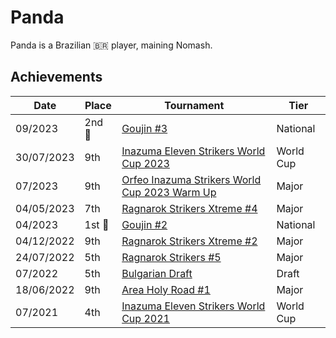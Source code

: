 # Panda

Panda is a Brazilian :brazil: player, maining Nomash.

## Achievements

|Date|Place|Tournament|Tier|
|-|-|-|-|
| 09/2023 | 2nd :2nd_place_medal: | [Goujin #3](../../tournaments/lemonade/xgoujin3.md) | National |
| 30/07/2023 | 9th | [Inazuma Eleven Strikers World Cup 2023](../../tournaments/worldcup23.md) | World Cup |
| 07/2023 | 9th | [Orfeo Inazuma Strikers World Cup 2023 Warm Up](../../tournaments/orfeo/orfeowc.md) | Major |
| 04/05/2023 | 7th | [Ragnarok Strikers Xtreme #4](../../tournaments/ragna/ragnax4.md) | Major |
| 04/2023 | 1st :1st_place_medal: | [Goujin #2](../../tournaments/lemonade/xgoujin2.md) | National |
| 04/12/2022 | 9th | [Ragnarok Strikers Xtreme #2](../../tournaments/ragna/ragnax2.md) | Major |
| 24/07/2022 | 5th | [Ragnarok Strikers #5](../../tournaments/ragna/ragna5.md) | Major |
| 07/2022 | 5th | [Bulgarian Draft](../../tournaments/draft/bgdraft.md) | Draft |
| 18/06/2022 | 9th | [Area Holy Road #1](../../tournaments/area/holyroad1.md) | Major |
| 07/2021 | 4th | [Inazuma Eleven Strikers World Cup 2021](../../tournaments/worldcup21.md) | World Cup |

